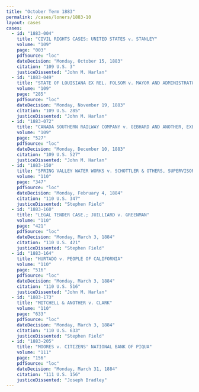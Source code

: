 ```yaml
---
title: "October Term 1883"
permalink: /cases/loners/1883-10
layout: cases
cases:
  - id: "1883-004"
    title: "CIVIL RIGHTS CASES: UNITED STATES v. STANLEY"
    volume: "109"
    page: "003"
    pdfSource: "loc"
    dateDecision: "Monday, October 15, 1883"
    citation: "109 U.S. 3"
    justiceDissented: "John M. Harlan"
  - id: "1883-049"
    title: "STATE OF LOUISIANA EX REL. FOLSOM v. MAYOR AND ADMINISTRATORS OF NEW ORLEANS"
    volume: "109"
    page: "285"
    pdfSource: "loc"
    dateDecision: "Monday, November 19, 1883"
    citation: "109 U.S. 285"
    justiceDissented: "John M. Harlan"
  - id: "1883-072"
    title: "CANADA SOUTHERN RAILWAY COMPANY v. GEBHARD AND ANOTHER, EXECUTORS"
    volume: "109"
    page: "527"
    pdfSource: "loc"
    dateDecision: "Monday, December 10, 1883"
    citation: "109 U.S. 527"
    justiceDissented: "John M. Harlan"
  - id: "1883-150"
    title: "SPRING VALLEY WATER WORKS v. SCHOTTLER & OTHERS, SUPERVISORS"
    volume: "110"
    page: "347"
    pdfSource: "loc"
    dateDecision: "Monday, February 4, 1884"
    citation: "110 U.S. 347"
    justiceDissented: "Stephen Field"
  - id: "1883-160"
    title: "LEGAL TENDER CASE.; JUILLIARD v. GREENMAN"
    volume: "110"
    page: "421"
    pdfSource: "loc"
    dateDecision: "Monday, March 3, 1884"
    citation: "110 U.S. 421"
    justiceDissented: "Stephen Field"
  - id: "1883-164"
    title: "HURTADO v. PEOPLE OF CALIFORNIA"
    volume: "110"
    page: "516"
    pdfSource: "loc"
    dateDecision: "Monday, March 3, 1884"
    citation: "110 U.S. 516"
    justiceDissented: "John M. Harlan"
  - id: "1883-173"
    title: "MITCHELL & ANOTHER v. CLARK"
    volume: "110"
    page: "633"
    pdfSource: "loc"
    dateDecision: "Monday, March 3, 1884"
    citation: "110 U.S. 633"
    justiceDissented: "Stephen Field"
  - id: "1883-205"
    title: "MOORES v. CITIZENS' NATIONAL BANK OF PIQUA"
    volume: "111"
    page: "156"
    pdfSource: "loc"
    dateDecision: "Monday, March 31, 1884"
    citation: "111 U.S. 156"
    justiceDissented: "Joseph Bradley"
---
```

